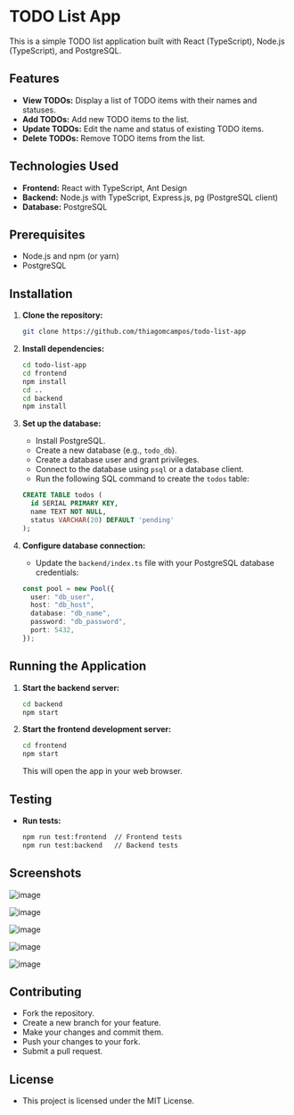 # TODO List App

This is a simple TODO list application built with React (TypeScript), Node.js (TypeScript), and PostgreSQL.

## Features

- **View TODOs:** Display a list of TODO items with their names and statuses.
- **Add TODOs:** Add new TODO items to the list.
- **Update TODOs:** Edit the name and status of existing TODO items.
- **Delete TODOs:** Remove TODO items from the list.

## Technologies Used

- **Frontend:** React with TypeScript, Ant Design
- **Backend:** Node.js with TypeScript, Express.js, pg (PostgreSQL client)
- **Database:** PostgreSQL

## Prerequisites

- Node.js and npm (or yarn)
- PostgreSQL

## Installation

1.  **Clone the repository:**

    ```bash
    git clone https://github.com/thiagomcampos/todo-list-app
    ```

2.  **Install dependencies:**

    ```bash
    cd todo-list-app
    cd frontend
    npm install
    cd ..
    cd backend
    npm install
    ```

3.  **Set up the database:**

    - Install PostgreSQL.
    - Create a new database (e.g., `todo_db`).
    - Create a database user and grant privileges.
    - Connect to the database using `psql` or a database client.
    - Run the following SQL command to create the `todos` table:

    ```sql
    CREATE TABLE todos (
      id SERIAL PRIMARY KEY,
      name TEXT NOT NULL,
      status VARCHAR(20) DEFAULT 'pending'
    );
    ```

4.  **Configure database connection:**

    - Update the `backend/index.ts` file with your PostgreSQL database credentials:

    ```typescript
    const pool = new Pool({
      user: "db_user",
      host: "db_host",
      database: "db_name",
      password: "db_password",
      port: 5432,
    });
    ```

## Running the Application

1.  **Start the backend server:**

    ```bash
    cd backend
    npm start
    ```

2.  **Start the frontend development server:**

    ```bash
    cd frontend
    npm start
    ```

    This will open the app in your web browser.

## Testing

- **Run tests:**

  ```bash
  npm run test:frontend  // Frontend tests
  npm run test:backend   // Backend tests
  ```

## Screenshots

![image](https://github.com/user-attachments/assets/64ff3406-dd57-43d3-8173-cb7e49f55be7)

![image](https://github.com/user-attachments/assets/7244e41f-d466-47b1-9d35-a166e5e1b75e)

![image](https://github.com/user-attachments/assets/9230f8f3-f47c-445a-8d11-da808fbf9d56)

![image](https://github.com/user-attachments/assets/d60474aa-02cc-447d-8036-2ae9633d35e9)

![image](https://github.com/user-attachments/assets/bad6ecae-8d0e-4951-ab9a-5ca91e8bb32b)

## Contributing

- Fork the repository.
- Create a new branch for your feature.
- Make your changes and commit them.
- Push your changes to your fork.
- Submit a pull request.

## License

- This project is licensed under the MIT License.

